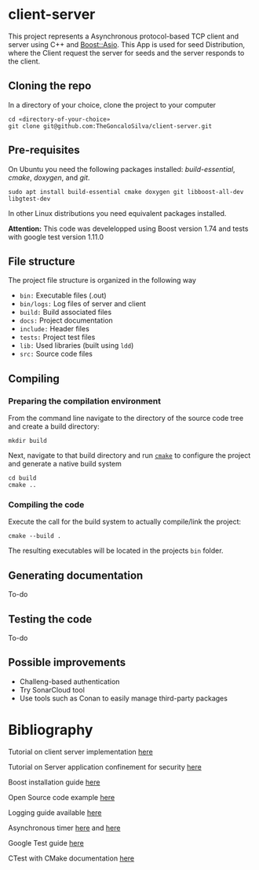 # client-server

This project represents a Asynchronous protocol-based TCP client and server using C++ and [Boost::Asio](https://www.boost.org/doc/libs/1_74_0/doc/html/boost_asio.html). This App is used for seed Distribution, where the Client request the server for seeds and the server responds to the client.

## Cloning the repo

In a directory of your choice, clone the project to your computer

```shell
cd «directory-of-your-choice»
git clone git@github.com:TheGoncaloSilva/client-server.git
```

## Pre-requisites

On Ubuntu you need the following packages installed:
_build-essential_, _cmake_, _doxygen_, and _git_.

```shell
sudo apt install build-essential cmake doxygen git libboost-all-dev libgtest-dev
```

In other Linux distributions you need equivalent packages installed.

**Attention:**  This code was develelopped using Boost version 1.74 and tests with google test version 1.11.0

## File structure

The project file structure is organized in the following way

* `bin:` Executable files (.out)
* `bin/logs:` Log files of server and client
* `build:` Build associated files
* `docs:` Project documentation
* `include:` Header files
* `tests:` Project test files
* `lib:` Used libraries (built using `ldd`)
* `src:` Source code files

## Compiling

### Preparing the compilation environment

From the command line navigate to the directory of the source code tree and create a build directory:

```shell
mkdir build
```

Next, navigate to that build directory and run [`cmake`](https://cmake.org/cmake/help/latest/manual/cmake.1.html#manual:cmake(1)) to configure the project and generate a native build system

```shell
cd build
cmake ..
```

### Compiling the code

Execute the call for the build system to actually compile/link the project:

```shell
cmake --build .
```

The resulting executables will be located in the projects `bin` folder.

## Generating documentation

To-do

## Testing the code

To-do

## Possible improvements

* Challeng-based authentication
* Try SonarCloud tool
* Use tools such as Conan to easily manage third-party packages

# Bibliography

Tutorial on client server implementation [here](https://www.bogotobogo.com/cplusplus/sockets_server_client.php)

Tutorial on Server application confinement for security [here](https://sweet.ua.pt/jpbarraca/course/sio-2223/lab-linux/)

Boost installation guide [here](https://www.boost.org/doc/libs/1_66_0/more/getting_started/unix-variants.html)

Open Source code example [here](https://github.com/iamazeem/TcpClientServerApp)

Logging guide available [here](https://www.sentinelone.com/blog/getting-started-quickly-cplusplus-logging/)

Asynchronous timer [here](https://www.bogotobogo.com/cplusplus/Boost/boost_AsynchIO_asio_tcpip_socket_server_client_timer_A.php) and [here](https://www.boost.org/doc/libs/1_81_0/doc/html/boost_asio/tutorial/tuttimer3.html)

Google Test guide [here](https://matgomes.com/integrate-google-test-into-cmake/)

CTest with CMake documentation [here](https://cmake.org/cmake/help/book/mastering-cmake/chapter/Testing%20With%20CMake%20and%20CTest.html)

